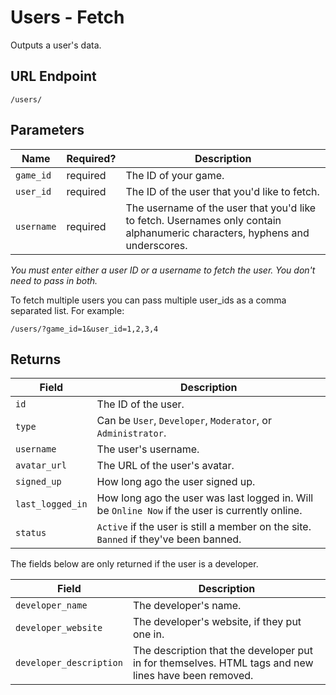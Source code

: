 # Users - Fetch

Outputs a user's data.

## URL Endpoint

```
/users/
```

## Parameters

Name       | Required? | Description
---        | ---       | ---
`game_id`  | required  | The ID of your game.
`user_id`  | required  | The ID of the user that you'd like to fetch.
`username` | required  | The username of the user that you'd like to fetch. Usernames only contain alphanumeric characters, hyphens and underscores. 

_You must enter either a user ID or a username to fetch the user. You don't need to pass in both._

To fetch multiple users you can pass multiple user_ids as a comma separated list. For example:

```
/users/?game_id=1&user_id=1,2,3,4
```

## Returns

Field            | Description
---              | ---
`id`             | The ID of the user.
`type`           | Can be `User`, `Developer`, `Moderator`, or `Administrator`.
`username`       | The user's username.
`avatar_url`     | The URL of the user's avatar.
`signed_up`      | How long ago the user signed up.
`last_logged_in` | How long ago the user was last logged in. Will be `Online Now` if the user is currently online.
`status`         | `Active` if the user is still a member on the site. `Banned` if they've been banned.

The fields below are only returned if the user is a developer.

Field                   | Description
---                     | ---
`developer_name`        | The developer's name.
`developer_website`     | The developer's website, if they put one in.
`developer_description` | The description that the developer put in for themselves. HTML tags and new lines have been removed.